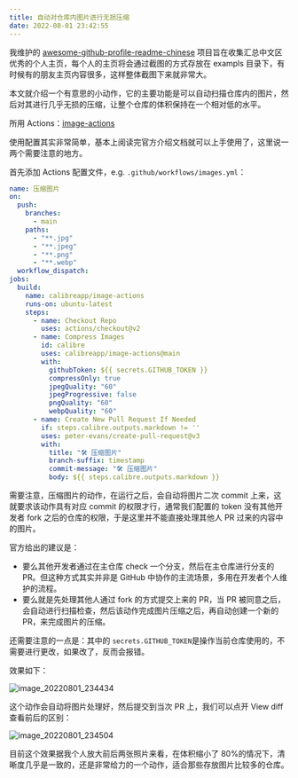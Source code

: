 ```yaml
---
title: 自动对仓库内图片进行无损压缩
date: 2022-08-01 23:42:55
---
```


我维护的 [awesome-github-profile-readme-chinese](https://github.com/eryajf/awesome-github-profile-readme-chinese) 项目旨在收集汇总中文区优秀的个人主页，每个人的主页将会通过截图的方式存放在 exampls 目录下，有时候有的朋友主页内容很多，这样整体截图下来就非常大。

本文就介绍一个有意思的小动作，它的主要功能是可以自动扫描仓库内的图片，然后对其进行几乎无损的压缩，让整个仓库的体积保持在一个相对低的水平。

所用 Actions：[image-actions](https://github.com/calibreapp/image-actions)

使用配置其实非常简单，基本上阅读完官方介绍文档就可以上手使用了，这里说一两个需要注意的地方。

首先添加 Actions 配置文件，e.g. `.github/workflows/images.yml`：

```yml
name: 压缩图片
on:
  push:
    branches:
      - main
    paths:
      - "**.jpg"
      - "**.jpeg"
      - "**.png"
      - "**.webp"
  workflow_dispatch:
jobs:
  build:
    name: calibreapp/image-actions
    runs-on: ubuntu-latest
    steps:
      - name: Checkout Repo
        uses: actions/checkout@v2
      - name: Compress Images
        id: calibre
        uses: calibreapp/image-actions@main
        with:
          githubToken: ${{ secrets.GITHUB_TOKEN }}
          compressOnly: true
          jpegQuality: "60"
          jpegProgressive: false
          pngQuality: "60"
          webpQuality: "60"
      - name: Create New Pull Request If Needed
        if: steps.calibre.outputs.markdown != ''
        uses: peter-evans/create-pull-request@v3
        with:
          title: "🛠 压缩图片"
          branch-suffix: timestamp
          commit-message: "🛠 压缩图片"
          body: ${{ steps.calibre.outputs.markdown }}
```

需要注意，压缩图片的动作，在运行之后，会自动将图片二次 commit 上来，这就要求该动作具有对应 commit 的权限才行，通常我们配置的 token 没有其他开发者 fork 之后的仓库的权限，于是这里并不能直接处理其他人 PR 过来的内容中的图片。

官方给出的建议是：

- 要么其他开发者通过在主仓库 check 一个分支，然后在主仓库进行分支的 PR。但这种方式其实并非是 GitHub 中协作的主流场景，多用在开发者个人维护的流程。
- 要么就是先处理其他人通过 fork 的方式提交上来的 PR，当 PR 被同意之后，会自动进行扫描检查，然后该动作完成图片压缩之后，再自动创建一个新的 PR，来完成图片的压缩。

还需要注意的一点是：其中的 `secrets.GITHUB_TOKEN`是操作当前仓库使用的，不需要进行更改，如果改了，反而会报错。

效果如下：

![image_20220801_234434](/img/image_20220801_234434.png)

这个动作会自动将图片处理好，然后提交到当次 PR 上，我们可以点开 View diff 查看前后的区别：

![image_20220801_234504](/img/image_20220801_234504.png)

目前这个效果据我个人放大前后两张照片来看，在体积缩小了 80%的情况下，清晰度几乎是一致的，还是非常给力的一个动作，适合那些存放图片比较多的仓库。
